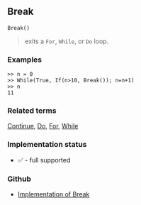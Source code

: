 ## Break

``` 
Break()
``` 
> exits a `For`, `While`, or `Do` loop.

### Examples
``` 
>> n = 0
>> While(True, If(n>10, Break()); n=n+1)
>> n
11
```

### Related terms 
[Continue](Continue.md), [Do](Do.md), [For](For.md), [While](While.md) 






### Implementation status

* &#x2705; - full supported

### Github

* [Implementation of Break](https://github.com/axkr/symja_android_library/blob/master/symja_android_library/matheclipse-core/src/main/java/org/matheclipse/core/builtin/Programming.java#L213) 
